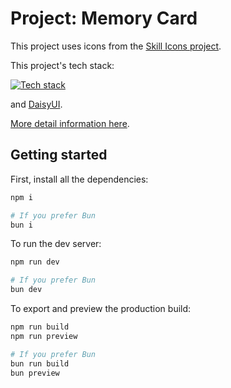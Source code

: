 # Project: Memory Card

This project uses icons from the [Skill Icons project](https://github.com/tandpfun/skill-icons).

This project's tech stack:

[![Tech stack](https://skillicons.dev/icons?i=ts,react,vite,tailwindcss&theme=light)](https://skillicons.dev)

and [DaisyUI](https://daisyui.com).

[More detail information here](https://www.theodinproject.com/lessons/node-path-react-new-memory-card).

## Getting started

First, install all the dependencies:

```bash
npm i

# If you prefer Bun
bun i
```

To run the dev server:

```bash
npm run dev

# If you prefer Bun
bun dev
```

To export and preview the production build:

```bash
npm run build
npm run preview

# If you prefer Bun
bun run build
bun preview
```
